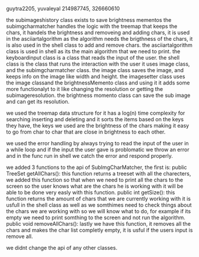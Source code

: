 guytra2205, yuvaleyal
214987745, 326660610

the subimageshistory class exists to save brightness mementos 
the subimgcharmatcher handles the logic with the treemap that keeps the chars, it handels
the brightness and removeing and adding chars, it is used in the asciiartalgorithm as the algorithm
needs the brigthness of the chars, it is also used in the shell class to add and remove chars.
the asciiartalgorithm class is used in shell as its the main algorithm that we need to print.
the keyboardinput class is a class that reads the input of the user.
the shell class is the class that runs the interaction with the user
it uses image class, and the subimgcharmatcher class.
the image class saves the image, and keeps info on the image like width and height.
the imagesetter class uses the image classand the brightnessMemento class
 and using it it adds some more functionalyt to it like 
changing the resolution or getting the subimageresolution.
the brightness momento class can save the sub image and can get its resolution.

we used the treemap data structure for it has a log(n) time complexity
for searching inserting and deleting and it sorts the items based on the keys
they have, the keys we used are the brightness of the chars making it
easy to go from char to char that are close in brightness to each other.

we used the error handling by always trying to read the input of the user in a while
loop and if the input the user gave is problomatic we throw an error
and in the func run in shell we catch the error and respond properly.

we added 3 functions to the api of SubImgCharMatcher, the first is:
public TreeSet<Character> getAllChars(): this function returns a treeset with all the charecters,
we added this function so that when we need to print all the chars to the screen 
so the user knows what are the chars he is working with it will be able to be done very easly 
with this function.
public int getSize(): this function returns the amount of chars that we are currently working with 
it is usfull in the shell class as well as we somthimes need to check things
about the chars we are working with so we will know what to do,
for example if its empty we need to print somthing to the screen and not run the algorithm.
public void removeAllChars(): lastly we have this function,
it removes all the chars and makes the char list completly empty,
it is usful if the users input is remove all.

we didnt change the api of any other classes.